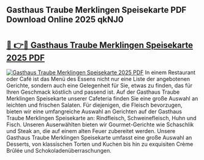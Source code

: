 ## Gasthaus Traube Merklingen Speisekarte PDF Download Online 2025 qkNJ0

# <h2><a href="http://gc9bxtb.nevu.top/?p=Gasthaus+Traube+Merklingen+Speisekarte">🔗 👉🔴 Gasthaus Traube Merklingen Speisekarte 2025 PDF</a></h2>

[![Gasthaus Traube Merklingen Speisekarte 2025 PDF](https://i.imgur.com/dBaPXMq.png)](http://gc9bxtb.nevu.top/?p=Gasthaus+Traube+Merklingen+Speisekarte)
In einem Restaurant oder Café ist das Menü des Essens nicht nur eine Liste der angebotenen Gerichte, sondern auch eine Gelegenheit für Sie, etwas zu finden, das für Ihren Geschmack köstlich und passend ist. Auf der Gasthaus Traube Merklingen Speisekarte unserer Cafeteria finden Sie eine große Auswahl an leichten und frischen Salaten. Für diejenigen, die Fleisch bevorzugen, bieten wir eine umfangreiche Auswahl an Gerichten auf der Gasthaus Traube Merklingen Speisekarte an: Rindfleisch, Schweinefleisch, Huhn und Fisch. Unseren Auserwählten bieten wir Gourmet-Gerichte wie Schaschlik und Steak an, die auf einem alten Feuer zubereitet werden. Unsere Gasthaus Traube Merklingen Speisekarte umfasst eine große Auswahl an Desserts, von klassischen Torten und Kuchen bis hin zu exquisiten Crème Brûlée und Schokoladenüberraschungen.
